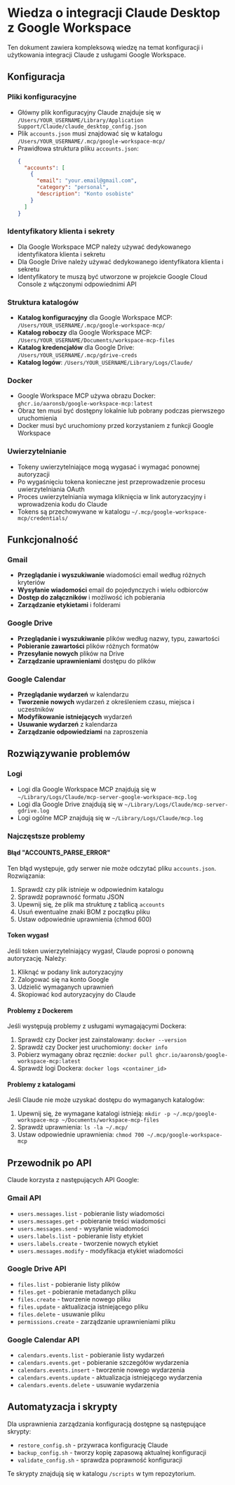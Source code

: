 # Wiedza o integracji Claude Desktop z Google Workspace

Ten dokument zawiera kompleksową wiedzę na temat konfiguracji i użytkowania integracji Claude z usługami Google Workspace.

## Konfiguracja

### Pliki konfiguracyjne

- Główny plik konfiguracyjny Claude znajduje się w `/Users/YOUR_USERNAME/Library/Application Support/Claude/claude_desktop_config.json`
- Plik `accounts.json` musi znajdować się w katalogu `/Users/YOUR_USERNAME/.mcp/google-workspace-mcp/`
- Prawidłowa struktura pliku `accounts.json`:
  ```json
  {
    "accounts": [
      {
        "email": "your.email@gmail.com",
        "category": "personal",
        "description": "Konto osobiste"
      }
    ]
  }
  ```

### Identyfikatory klienta i sekrety

- Dla Google Workspace MCP należy używać dedykowanego identyfikatora klienta i sekretu
- Dla Google Drive należy używać dedykowanego identyfikatora klienta i sekretu
- Identyfikatory te muszą być utworzone w projekcie Google Cloud Console z włączonymi odpowiednimi API

### Struktura katalogów

- **Katalog konfiguracyjny** dla Google Workspace MCP: `/Users/YOUR_USERNAME/.mcp/google-workspace-mcp/`
- **Katalog roboczy** dla Google Workspace MCP: `/Users/YOUR_USERNAME/Documents/workspace-mcp-files`
- **Katalog kredencjałów** dla Google Drive: `/Users/YOUR_USERNAME/.mcp/gdrive-creds`
- **Katalog logów**: `/Users/YOUR_USERNAME/Library/Logs/Claude/`

### Docker

- Google Workspace MCP używa obrazu Docker: `ghcr.io/aaronsb/google-workspace-mcp:latest`
- Obraz ten musi być dostępny lokalnie lub pobrany podczas pierwszego uruchomienia
- Docker musi być uruchomiony przed korzystaniem z funkcji Google Workspace

### Uwierzytelnianie

- Tokeny uwierzytelniające mogą wygasać i wymagać ponownej autoryzacji
- Po wygaśnięciu tokena konieczne jest przeprowadzenie procesu uwierzytelniania OAuth
- Proces uwierzytelniania wymaga kliknięcia w link autoryzacyjny i wprowadzenia kodu do Claude
- Tokens są przechowywane w katalogu `~/.mcp/google-workspace-mcp/credentials/`

## Funkcjonalność

### Gmail

- **Przeglądanie i wyszukiwanie** wiadomości email według różnych kryteriów
- **Wysyłanie wiadomości** email do pojedynczych i wielu odbiorców
- **Dostęp do załączników** i możliwość ich pobierania
- **Zarządzanie etykietami** i folderami

### Google Drive

- **Przeglądanie i wyszukiwanie** plików według nazwy, typu, zawartości
- **Pobieranie zawartości** plików różnych formatów
- **Przesyłanie nowych** plików na Drive
- **Zarządzanie uprawnieniami** dostępu do plików

### Google Calendar

- **Przeglądanie wydarzeń** w kalendarzu
- **Tworzenie nowych** wydarzeń z określeniem czasu, miejsca i uczestników
- **Modyfikowanie istniejących** wydarzeń
- **Usuwanie wydarzeń** z kalendarza
- **Zarządzanie odpowiedziami** na zaproszenia

## Rozwiązywanie problemów

### Logi

- Logi dla Google Workspace MCP znajdują się w `~/Library/Logs/Claude/mcp-server-google-workspace-mcp.log`
- Logi dla Google Drive znajdują się w `~/Library/Logs/Claude/mcp-server-gdrive.log`
- Logi ogólne MCP znajdują się w `~/Library/Logs/Claude/mcp.log`

### Najczęstsze problemy

#### Błąd "ACCOUNTS_PARSE_ERROR"

Ten błąd występuje, gdy serwer nie może odczytać pliku `accounts.json`. Rozwiązania:

1. Sprawdź czy plik istnieje w odpowiednim katalogu
2. Sprawdź poprawność formatu JSON
3. Upewnij się, że plik ma strukturę z tablicą `accounts`
4. Usuń ewentualne znaki BOM z początku pliku
5. Ustaw odpowiednie uprawnienia (chmod 600)

#### Token wygasł

Jeśli token uwierzytelniający wygasł, Claude poprosi o ponowną autoryzację. Należy:

1. Kliknąć w podany link autoryzacyjny
2. Zalogować się na konto Google
3. Udzielić wymaganych uprawnień
4. Skopiować kod autoryzacyjny do Claude

#### Problemy z Dockerem

Jeśli występują problemy z usługami wymagającymi Dockera:

1. Sprawdź czy Docker jest zainstalowany: `docker --version`
2. Sprawdź czy Docker jest uruchomiony: `docker info`
3. Pobierz wymagany obraz ręcznie: `docker pull ghcr.io/aaronsb/google-workspace-mcp:latest`
4. Sprawdź logi Dockera: `docker logs <container_id>`

#### Problemy z katalogami

Jeśli Claude nie może uzyskać dostępu do wymaganych katalogów:

1. Upewnij się, że wymagane katalogi istnieją: `mkdir -p ~/.mcp/google-workspace-mcp ~/Documents/workspace-mcp-files`
2. Sprawdź uprawnienia: `ls -la ~/.mcp/`
3. Ustaw odpowiednie uprawnienia: `chmod 700 ~/.mcp/google-workspace-mcp`

## Przewodnik po API

Claude korzysta z następujących API Google:

### Gmail API

- `users.messages.list` - pobieranie listy wiadomości
- `users.messages.get` - pobieranie treści wiadomości
- `users.messages.send` - wysyłanie wiadomości
- `users.labels.list` - pobieranie listy etykiet
- `users.labels.create` - tworzenie nowych etykiet
- `users.messages.modify` - modyfikacja etykiet wiadomości

### Google Drive API

- `files.list` - pobieranie listy plików
- `files.get` - pobieranie metadanych pliku
- `files.create` - tworzenie nowego pliku
- `files.update` - aktualizacja istniejącego pliku
- `files.delete` - usuwanie pliku
- `permissions.create` - zarządzanie uprawnieniami pliku

### Google Calendar API

- `calendars.events.list` - pobieranie listy wydarzeń
- `calendars.events.get` - pobieranie szczegółów wydarzenia
- `calendars.events.insert` - tworzenie nowego wydarzenia
- `calendars.events.update` - aktualizacja istniejącego wydarzenia
- `calendars.events.delete` - usuwanie wydarzenia

## Automatyzacja i skrypty

Dla usprawnienia zarządzania konfiguracją dostępne są następujące skrypty:

- `restore_config.sh` - przywraca konfigurację Claude
- `backup_config.sh` - tworzy kopię zapasową aktualnej konfiguracji
- `validate_config.sh` - sprawdza poprawność konfiguracji

Te skrypty znajdują się w katalogu `/scripts` w tym repozytorium.